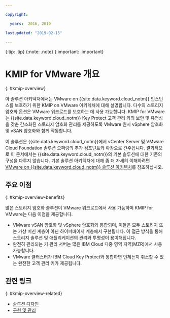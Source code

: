 ```yaml
---

copyright:

  years:  2016, 2019

lastupdated: "2019-02-15"

---
```


{:tip: .tip}
{:note: .note}
{:important: .important}

# KMIP for VMware 개요
{: #kmip-overview}

아 솔루션 아키텍처에서는 VMware on {{site.data.keyword.cloud_notm}} 인스턴스를 보호하기 위한 KMIP on VMware 아키텍처에 대해 설명합니다. 다수의 스토리지 암호화 옵션은 VMware 워크로드를 보호하는 데 사용 가능합니다. KMIP for VMware는 {{site.data.keyword.cloud_notm}} Key Protect 고객 관리 키의 보안 및 유연성을 갖춘 간소화된 스토리지 암호화 관리를 제공하도록 VMware 원시 vSphere 암호화 및 vSAN 암호화와 함께 작동합니다.

이 솔루션은 {{site.data.keyword.cloud_notm}}에서 vCenter Server 및 VMware Cloud Foundation 솔루션 오퍼링의 추가 컴포넌트와 확장으로 간주됩니다. 결과적으로 이 문서에서는 {{site.data.keyword.cloud_notm}}의 기본 솔루션에 대한 기존의 구성을 다루지 않습니다. 기본 솔루션 아키텍처에 대해 좀 더 자세히 이해하려면 [VMware on {{site.data.keyword.cloud_notm}} 솔루션 아키텍처](/docs/services/vmwaresolutions/archiref/solution?topic=vmware-solutions-solution_overview)를 참조하십시오.

## 주요 이점
{: #kmip-overview-benefits}

많은 스토리지 암호화 솔루션이 VMware 워크로드에서 사용 가능하며 KMIP for VMware는 다음 이점을 제공합니다.

* VMware vSAN 암호화 및 vSphere 암호화와 통합되며, 이들은 모두 스토리지 또는 가상 머신 계층이 아닌 하이퍼바이저 계층에서 구현됩니다. 이 접근 방식을 통해 스토리지 솔루션 및 애플리케이션의 관리와 투명성이 용이해집니다.
* 완전히 관리되는 키 관리 서버는 많은 IBM Cloud 다중 영역 지역(MZR)에서 사용 가능합니다.
* VMware 클러스터가 IBM Cloud Key Protect와 통합하면 언제든지 취소할 수 있는 완전한 고객 관리 키가 제공됩니다.

## 관련 링크
{: #kmip-overview-related}

* [솔루션 디자인](/docs/services/vmwaresolutions/archiref/kmip?topic=vmware-solutions-kmip-design)
* [구현 및 관리](/docs/services/vmwaresolutions/archiref/kmip?topic=vmware-solutions-kmip-implementation)
